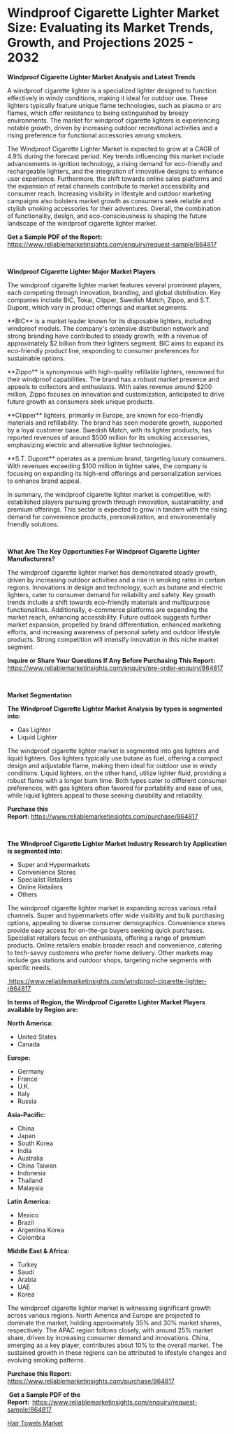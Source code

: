<p><h1>Windproof Cigarette Lighter Market Size: Evaluating its Market Trends, Growth, and Projections 2025 - 2032</h1></p><p><strong>Windproof Cigarette Lighter Market Analysis and Latest Trends</strong></p>
<p><p>A windproof cigarette lighter is a specialized lighter designed to function effectively in windy conditions, making it ideal for outdoor use. These lighters typically feature unique flame technologies, such as plasma or arc flames, which offer resistance to being extinguished by breezy environments. The market for windproof cigarette lighters is experiencing notable growth, driven by increasing outdoor recreational activities and a rising preference for functional accessories among smokers.</p><p>The Windproof Cigarette Lighter Market is expected to grow at a CAGR of 4.9% during the forecast period. Key trends influencing this market include advancements in ignition technology, a rising demand for eco-friendly and rechargeable lighters, and the integration of innovative designs to enhance user experience. Furthermore, the shift towards online sales platforms and the expansion of retail channels contribute to market accessibility and consumer reach. Increasing visibility in lifestyle and outdoor marketing campaigns also bolsters market growth as consumers seek reliable and stylish smoking accessories for their adventures. Overall, the combination of functionality, design, and eco-consciousness is shaping the future landscape of the windproof cigarette lighter market.</p></p>
<p><strong>Get a Sample PDF of the Report:&nbsp;</strong> <a href="https://www.reliablemarketinsights.com/enquiry/request-sample/864817?utm_campaign=2311&utm_medium=2&utm_source=Github&utm_content=ia&utm_term=07022025&utm_id=windproof-cigarette-lighter">https://www.reliablemarketinsights.com/enquiry/request-sample/864817</a></p>
<p>&nbsp;</p>
<p><strong>Windproof Cigarette Lighter Major Market Players</strong></p>
<p><p>The windproof cigarette lighter market features several prominent players, each competing through innovation, branding, and global distribution. Key companies include BIC, Tokai, Clipper, Swedish Match, Zippo, and S.T. Dupont, which vary in product offerings and market segments.</p><p>**BIC** is a market leader known for its disposable lighters, including windproof models. The company's extensive distribution network and strong branding have contributed to steady growth, with a revenue of approximately $2 billion from their lighters segment. BIC aims to expand its eco-friendly product line, responding to consumer preferences for sustainable options.</p><p>**Zippo** is synonymous with high-quality refillable lighters, renowned for their windproof capabilities. The brand has a robust market presence and appeals to collectors and enthusiasts. With sales revenue around $200 million, Zippo focuses on innovation and customization, anticipated to drive future growth as consumers seek unique products.</p><p>**Clipper** lighters, primarily in Europe, are known for eco-friendly materials and refillability. The brand has seen moderate growth, supported by a loyal customer base. Swedish Match, with its lighter products, has reported revenues of around $500 million for its smoking accessories, emphasizing electric and alternative lighter technologies.</p><p>**S.T. Dupont** operates as a premium brand, targeting luxury consumers. With revenues exceeding $100 million in lighter sales, the company is focusing on expanding its high-end offerings and personalization services to enhance brand appeal.</p><p>In summary, the windproof cigarette lighter market is competitive, with established players pursuing growth through innovation, sustainability, and premium offerings. This sector is expected to grow in tandem with the rising demand for convenience products, personalization, and environmentally friendly solutions.</p></p>
<p>&nbsp;</p>
<p><strong>What Are The Key Opportunities For Windproof Cigarette Lighter Manufacturers?</strong></p>
<p><p>The windproof cigarette lighter market has demonstrated steady growth, driven by increasing outdoor activities and a rise in smoking rates in certain regions. Innovations in design and technology, such as butane and electric lighters, cater to consumer demand for reliability and safety. Key growth trends include a shift towards eco-friendly materials and multipurpose functionalities. Additionally, e-commerce platforms are expanding the market reach, enhancing accessibility. Future outlook suggests further market expansion, propelled by brand differentiation, enhanced marketing efforts, and increasing awareness of personal safety and outdoor lifestyle products. Strong competition will intensify innovation in this niche market segment.</p></p>
<p><strong>Inquire or Share Your Questions If Any Before Purchasing This Report:</strong> <a href="https://www.reliablemarketinsights.com/enquiry/pre-order-enquiry/864817?utm_campaign=2311&utm_medium=2&utm_source=Github&utm_content=ia&utm_term=07022025&utm_id=windproof-cigarette-lighter">https://www.reliablemarketinsights.com/enquiry/pre-order-enquiry/864817</a></p>
<p>&nbsp;</p>
<p><strong>Market Segmentation</strong></p>
<p><strong>The Windproof Cigarette Lighter Market Analysis by types is segmented into:</strong></p>
<p><ul><li>Gas Lighter</li><li>Liquid Lighter</li></ul></p>
<p><p>The windproof cigarette lighter market is segmented into gas lighters and liquid lighters. Gas lighters typically use butane as fuel, offering a compact design and adjustable flame, making them ideal for outdoor use in windy conditions. Liquid lighters, on the other hand, utilize lighter fluid, providing a robust flame with a longer burn time. Both types cater to different consumer preferences, with gas lighters often favored for portability and ease of use, while liquid lighters appeal to those seeking durability and reliability.</p></p>
<p><strong>Purchase this Report:&nbsp;</strong><a href="https://www.reliablemarketinsights.com/purchase/864817?utm_campaign=2311&utm_medium=2&utm_source=Github&utm_content=ia&utm_term=07022025&utm_id=windproof-cigarette-lighter">https://www.reliablemarketinsights.com/purchase/864817</a></p>
<p>&nbsp;</p>
<p><strong>The Windproof Cigarette Lighter Market Industry Research by Application is segmented into:</strong></p>
<p><ul><li>Super and Hypermarkets</li><li>Convenience Stores</li><li>Specialist Retailers</li><li>Online Retailers</li><li>Others</li></ul></p>
<p><p>The windproof cigarette lighter market is expanding across various retail channels. Super and hypermarkets offer wide visibility and bulk purchasing options, appealing to diverse consumer demographics. Convenience stores provide easy access for on-the-go buyers seeking quick purchases. Specialist retailers focus on enthusiasts, offering a range of premium products. Online retailers enable broader reach and convenience, catering to tech-savvy customers who prefer home delivery. Other markets may include gas stations and outdoor shops, targeting niche segments with specific needs.</p></p>
<p><a href="https://www.reliablemarketinsights.com/windproof-cigarette-lighter-r864817?utm_campaign=2311&utm_medium=2&utm_source=Github&utm_content=ia&utm_term=07022025&utm_id=windproof-cigarette-lighter">&nbsp;https://www.reliablemarketinsights.com/windproof-cigarette-lighter-r864817</a></p>
<p><strong>In terms of Region, the Windproof Cigarette Lighter Market Players available by Region are:</strong></p>
<p>
    <p> <strong> North America: </strong>
        <ul>
            <li>United States</li>
            <li>Canada</li>
        </ul>
        </p> 
    <p> <strong> Europe: </strong>
        <ul>
            <li>Germany</li>
            <li>France</li>
            <li>U.K.</li>
            <li>Italy</li>
            <li>Russia</li>
        </ul>
        </p> 
    <p> <strong> Asia-Pacific: </strong>
        <ul>
            <li>China</li>
            <li>Japan</li>
            <li>South Korea</li>
            <li>India</li>
            <li>Australia</li>
            <li>China Taiwan</li>
            <li>Indonesia</li>
            <li>Thailand</li>
            <li>Malaysia</li>
        </ul>
        </p> 
    <p> <strong> Latin America: </strong>
        <ul>
            <li>Mexico</li>
            <li>Brazil</li>
            <li>Argentina Korea</li>
            <li>Colombia</li>
        </ul>
        </p> 
    <p> <strong> Middle East & Africa: </strong>
        <ul>
            <li>Turkey</li>
            <li>Saudi</li>
            <li>Arabia</li>
            <li>UAE</li>
            <li>Korea</li>
        </ul>
    </p>
    </p>
<p><p>The windproof cigarette lighter market is witnessing significant growth across various regions. North America and Europe are projected to dominate the market, holding approximately 35% and 30% market shares, respectively. The APAC region follows closely, with around 25% market share, driven by increasing consumer demand and innovations. China, emerging as a key player, contributes about 10% to the overall market. The sustained growth in these regions can be attributed to lifestyle changes and evolving smoking patterns.</p></p>
<p><strong>Purchase this Report: </strong><a href="https://www.reliablemarketinsights.com/purchase/864817?utm_campaign=2311&utm_medium=2&utm_source=Github&utm_content=ia&utm_term=07022025&utm_id=windproof-cigarette-lighter">https://www.reliablemarketinsights.com/purchase/864817</a></p>
<p>&nbsp;<strong>Get a Sample PDF of the Report:&nbsp;&nbsp;</strong><a href="https://www.reliablemarketinsights.com/enquiry/request-sample/864817?utm_campaign=2311&utm_medium=2&utm_source=Github&utm_content=ia&utm_term=07022025&utm_id=windproof-cigarette-lighter">https://www.reliablemarketinsights.com/enquiry/request-sample/864817</a></p>
<p><strong></strong></p>
<p><p><a href="https://github.com/krinerstormy331/Market-Research-Report-List-1/blob/main/hair-towels-market.md?utm_campaign=2311&utm_medium=2&utm_source=Github&utm_content=ia&utm_term=07022025&utm_id=windproof-cigarette-lighter">Hair Towels Market</a></p></p>